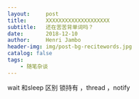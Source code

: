 ```yaml
---
layout:     post
title:      XXXXXXXXXXXXXXXXXXXX
subtitle:   还在苦苦背单词吗？
date:       2018-12-10
author:     Henri Jambo
header-img: img/post-bg-recitewords.jpg
catalog: false
tags:
    - 随笔杂谈
---
```


wait 和sleep 区别  锁持有 ，thread ，notify
